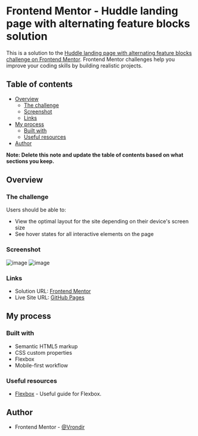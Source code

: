 # Frontend Mentor - Huddle landing page with alternating feature blocks solution

This is a solution to the [Huddle landing page with alternating feature blocks challenge on Frontend Mentor](https://www.frontendmentor.io/challenges/huddle-landing-page-with-alternating-feature-blocks-5ca5f5981e82137ec91a5100). Frontend Mentor challenges help you improve your coding skills by building realistic projects. 

## Table of contents

- [Overview](#overview)
  - [The challenge](#the-challenge)
  - [Screenshot](#screenshot)
  - [Links](#links)
- [My process](#my-process)
  - [Built with](#built-with)
  - [Useful resources](#useful-resources)
- [Author](#author)

**Note: Delete this note and update the table of contents based on what sections you keep.**

## Overview

### The challenge

Users should be able to:

- View the optimal layout for the site depending on their device's screen size
- See hover states for all interactive elements on the page

### Screenshot

![image](https://github.com/Vrondir/huddle-landing-page/assets/7314229/d9597afc-6abf-4636-bdc5-86f9f753f259)
![image](https://github.com/Vrondir/huddle-landing-page/assets/7314229/0eccd739-6951-424a-a9af-9bac589238c2)

### Links

- Solution URL: [Frontend Mentor](https://www.frontendmentor.io/solutions/responsive-landing-pages-with-flexbox-and-media-queries-6jcKgaDlE8)
- Live Site URL: [GitHub Pages](https://vrondir.github.io/huddle-landing-page/)

## My process

### Built with

- Semantic HTML5 markup
- CSS custom properties
- Flexbox
- Mobile-first workflow

### Useful resources

- [Flexbox](https://css-tricks.com/snippets/css/a-guide-to-flexbox/) - Useful guide for Flexbox.

## Author

- Frontend Mentor - [@Vrondir](https://www.frontendmentor.io/profile/Vrondir)
